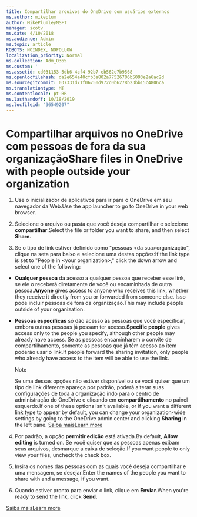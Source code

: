 ```yaml
---
title: Compartilhar arquivos do OneDrive com usuários externos
ms.author: mikeplum
author: MikePlumleyMSFT
manager: scotv
ms.date: 4/10/2018
ms.audience: Admin
ms.topic: article
ROBOTS: NOINDEX, NOFOLLOW
localization_priority: Normal
ms.collection: Adm_O365
ms.custom: ''
ms.assetid: cd031153-5db6-4cf4-92b7-eb562e7b9568
ms.openlocfilehash: da2e654a40cfb3a802a77526706b5093e2a6ac2d
ms.sourcegitcommit: 037331d71f06750d972c0b6278b23bb15c4806ca
ms.translationtype: MT
ms.contentlocale: pt-BR
ms.lasthandoff: 10/18/2019
ms.locfileid: "36549207"
---
```

# <a name="share-files-in-onedrive-with-people-outside-your-organization"></a><span data-ttu-id="9b86a-102">Compartilhar arquivos no OneDrive com pessoas de fora da sua organização</span><span class="sxs-lookup"><span data-stu-id="9b86a-102">Share files in OneDrive with people outside your organization</span></span>

1. <span data-ttu-id="9b86a-103">Use o inicializador de aplicativos para ir para o OneDrive em seu navegador da Web.</span><span class="sxs-lookup"><span data-stu-id="9b86a-103">Use the app launcher to go to OneDrive in your web browser.</span></span> 
    
2. <span data-ttu-id="9b86a-104">Selecione o arquivo ou pasta que você deseja compartilhar e selecione **compartilhar**.</span><span class="sxs-lookup"><span data-stu-id="9b86a-104">Select the file or folder you want to share, and then select **Share**.</span></span> 
    
3. <span data-ttu-id="9b86a-105">Se o tipo de link estiver definido como "pessoas \<da sua\>organização", clique na seta para baixo e selecione uma destas opções:</span><span class="sxs-lookup"><span data-stu-id="9b86a-105">If the link type is set to "People in \<your organization\>," click the down arrow and select one of the following:</span></span> 
    
  - <span data-ttu-id="9b86a-106">**Qualquer pessoa** dá acesso a qualquer pessoa que receber esse link, se ele o receberá diretamente de você ou encaminhada de outra pessoa.</span><span class="sxs-lookup"><span data-stu-id="9b86a-106">**Anyone** gives access to anyone who receives this link, whether they receive it directly from you or forwarded from someone else.</span></span> <span data-ttu-id="9b86a-107">Isso pode incluir pessoas de fora da organização.</span><span class="sxs-lookup"><span data-stu-id="9b86a-107">This may include people outside of your organization.</span></span> 
    
  - <span data-ttu-id="9b86a-108">**Pessoas específicas** só dão acesso às pessoas que você especificar, embora outras pessoas já possam ter acesso.</span><span class="sxs-lookup"><span data-stu-id="9b86a-108">**Specific people** gives access only to the people you specify, although other people may already have access.</span></span> <span data-ttu-id="9b86a-109">Se as pessoas encaminharem o convite de compartilhamento, somente as pessoas que já têm acesso ao item poderão usar o link.</span><span class="sxs-lookup"><span data-stu-id="9b86a-109">If people forward the sharing invitation, only people who already have access to the item will be able to use the link.</span></span> 
    
    > [!NOTE]
    > <span data-ttu-id="9b86a-110">Se uma dessas opções não estiver disponível ou se você quiser que um tipo de link diferente apareça por padrão, poderá alterar suas configurações de toda a organização indo para o centro de administração do OneDrive e clicando em **compartilhamento** no painel esquerdo.</span><span class="sxs-lookup"><span data-stu-id="9b86a-110">If one of these options isn't available, or if you want a different link type to appear by default, you can change your organization-wide settings by going to the OneDrive admin center and clicking **Sharing** in the left pane.</span></span> [<span data-ttu-id="9b86a-111">Saiba mais</span><span class="sxs-lookup"><span data-stu-id="9b86a-111">Learn more</span></span>](https://go.microsoft.com/fwlink/?linkid=871961)
  
4. <span data-ttu-id="9b86a-112">Por padrão, a opção **permitir edição** está ativada.</span><span class="sxs-lookup"><span data-stu-id="9b86a-112">By default, **Allow editing** is turned on.</span></span> <span data-ttu-id="9b86a-113">Se você quiser que as pessoas apenas exibam seus arquivos, desmarque a caixa de seleção.</span><span class="sxs-lookup"><span data-stu-id="9b86a-113">If you want people to only view your files, uncheck the check box.</span></span> 
    
5. <span data-ttu-id="9b86a-114">Insira os nomes das pessoas com as quais você deseja compartilhar e uma mensagem, se desejar.</span><span class="sxs-lookup"><span data-stu-id="9b86a-114">Enter the names of the people you want to share with and a message, if you want.</span></span>
    
6. <span data-ttu-id="9b86a-115">Quando estiver pronto para enviar o link, clique em **Enviar**.</span><span class="sxs-lookup"><span data-stu-id="9b86a-115">When you're ready to send the link, click **Send**.</span></span> 
    
[<span data-ttu-id="9b86a-116">Saiba mais</span><span class="sxs-lookup"><span data-stu-id="9b86a-116">Learn more</span></span>](https://go.microsoft.com/fwlink/?linkid=871861)
  

